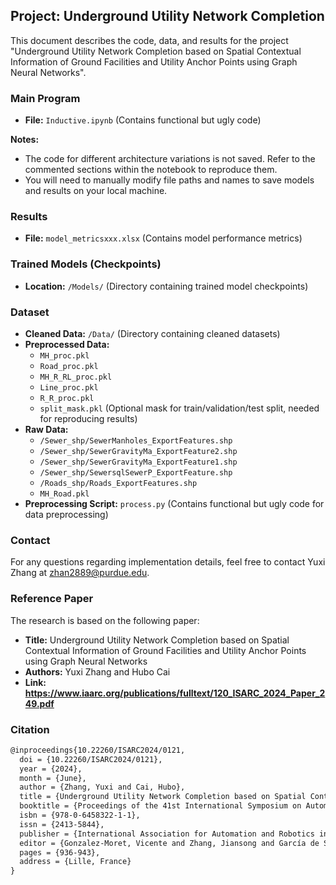 ## Project: Underground Utility Network Completion

This document describes the code, data, and results for the project "Underground Utility Network Completion based on Spatial Contextual Information of Ground Facilities and Utility Anchor Points using Graph Neural Networks".

### Main Program

* **File:** `Inductive.ipynb` (Contains functional but ugly code)

**Notes:**

* The code for different architecture variations is not saved. Refer to the commented sections within the notebook to reproduce them.
* You will need to manually modify file paths and names to save models and results on your local machine.

### Results

* **File:** `model_metricsxxx.xlsx` (Contains model performance metrics)

### Trained Models (Checkpoints)

* **Location:** `/Models/` (Directory containing trained model checkpoints)

### Dataset

* **Cleaned Data:** `/Data/` (Directory containing cleaned datasets)
* **Preprocessed Data:**
    * `MH_proc.pkl`
    * `Road_proc.pkl`
    * `MH_R_RL_proc.pkl`
    * `Line_proc.pkl`
    * `R_R_proc.pkl`
    * `split_mask.pkl` (Optional mask for train/validation/test split, needed for reproducing results)
* **Raw Data:**
    * `/Sewer_shp/SewerManholes_ExportFeatures.shp`
    * `/Sewer_shp/SewerGravityMa_ExportFeature2.shp`
    * `/Sewer_shp/SewerGravityMa_ExportFeature1.shp`
    * `/Sewer_shp/SewersqlSewerP_ExportFeature.shp`
    * `/Roads_shp/Roads_ExportFeatures.shp`
    * `MH_Road.pkl`
* **Preprocessing Script:** `process.py` (Contains functional but ugly code for data preprocessing)

### Contact

For any questions regarding implementation details, feel free to contact Yuxi Zhang at zhan2889@purdue.edu.

### Reference Paper

The research is based on the following paper:

* **Title:** Underground Utility Network Completion based on Spatial Contextual Information of Ground Facilities and Utility Anchor Points using Graph Neural Networks
* **Authors:** Yuxi Zhang and Hubo Cai
* **Link: https://www.iaarc.org/publications/fulltext/120_ISARC_2024_Paper_249.pdf**

### Citation

```markdown
@inproceedings{10.22260/ISARC2024/0121,
  doi = {10.22260/ISARC2024/0121},
  year = {2024},
  month = {June},
  author = {Zhang, Yuxi and Cai, Hubo},
  title = {Underground Utility Network Completion based on Spatial Contextual Information of Ground Facilities and Utility Anchor Points using Graph Neural Networks},
  booktitle = {Proceedings of the 41st International Symposium on Automation and Robotics in Construction},
  isbn = {978-0-6458322-1-1},
  issn = {2413-5844},
  publisher = {International Association for Automation and Robotics in Construction (IAARC)},
  editor = {Gonzalez-Moret, Vicente and Zhang, Jiansong and García de Soto, Borja and Brilakis, Ioannis},
  pages = {936-943},
  address = {Lille, France}
}

